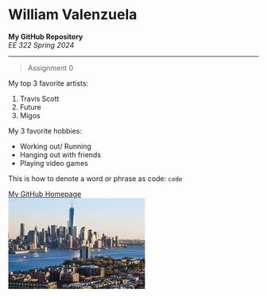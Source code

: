# William Valenzuela
**My GitHub Repository** <br>
*EE 322 Spring 2024*

---

> Assignment 0 <br>

My top 3 favorite artists:
1. Travis Scott
2. Future
3. Migos <br>

My 3 favorite hobbies:
- Working out/ Running
- Hanging out with friends 
- Playing video games <br>

This is how to denote a word or phrase as code: `code` <br>

[My GitHub Homepage](https://github.com/willvalenzuela) <br>
![Photo of my favorite city](download.jpg)
